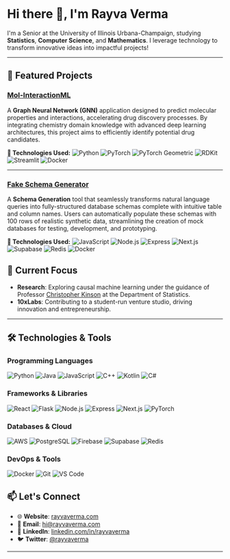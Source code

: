 
# Hi there 👋, I'm Rayva Verma


I'm a Senior at the University of Illinois Urbana-Champaign, studying **Statistics**, **Computer Science**, and **Mathematics**. I leverage technology to transform innovative ideas into impactful projects!

---

## 🔭 Featured Projects

### [Mol-InteractionML](https://github.com/rayvaverma/GNN-Based-Molecule-Interaction-Predictor)

A **Graph Neural Network (GNN)** application designed to predict molecular properties and interactions, accelerating drug discovery processes. By integrating chemistry domain knowledge with advanced deep learning architectures, this project aims to efficiently identify potential drug candidates.

**🔧 Technologies Used:**
![Python](https://img.shields.io/badge/Python-3776AB?style=for-the-badge&logo=python&logoColor=white)
![PyTorch](https://img.shields.io/badge/PyTorch-EE4C2C?style=for-the-badge&logo=pytorch&logoColor=white)
![PyTorch Geometric](https://img.shields.io/badge/PyTorch_Geometric-EE4C2C?style=for-the-badge&logo=pytorch&logoColor=white)
![RDKit](https://img.shields.io/badge/RDKit-0979D1?style=for-the-badge&logo=rdkit&logoColor=white)
![Streamlit](https://img.shields.io/badge/Streamlit-FF4B4B?style=for-the-badge&logo=streamlit&logoColor=white)
![Docker](https://img.shields.io/badge/Docker-2496ED?style=for-the-badge&logo=docker&logoColor=white)

---

### [Fake Schema Generator](https://github.com/rayvaverma/Fake-Schema-Generator)

A **Schema Generation** tool that seamlessly transforms natural language queries into fully-structured database schemas complete with intuitive table and column names. Users can automatically populate these schemas with 100 rows of realistic synthetic data, streamlining the creation of mock databases for testing, development, and prototyping.

**🔧 Technologies Used:**
![JavaScript](https://img.shields.io/badge/JavaScript-F7DF1E?style=for-the-badge&logo=javascript&logoColor=black)
![Node.js](https://img.shields.io/badge/Node.js-339933?style=for-the-badge&logo=node.js&logoColor=white)
![Express](https://img.shields.io/badge/Express-000000?style=for-the-badge&logo=express&logoColor=white)
![Next.js](https://img.shields.io/badge/Next.js-000000?style=for-the-badge&logo=next.js&logoColor=white)
![Supabase](https://img.shields.io/badge/Supabase-10A37F?style=for-the-badge&logo=supabase&logoColor=white)
![Redis](https://img.shields.io/badge/Redis-DC382D?style=for-the-badge&logo=redis&logoColor=white)
![Docker](https://img.shields.io/badge/Docker-2496ED?style=for-the-badge&logo=docker&logoColor=white)



## 🌱 Current Focus

- **Research**: Exploring causal machine learning under the guidance of Professor [Christopher Kinson](https://www.illinois.edu/) at the Department of Statistics.
- **10xLabs**: Contributing to a student-run venture studio, driving innovation and entrepreneurship.

---
## 🛠️ Technologies & Tools

### **Programming Languages**
![Python](https://img.shields.io/badge/Python-3776AB?style=for-the-badge&logo=python&logoColor=white)
![Java](https://img.shields.io/badge/Java-007396?style=for-the-badge&logo=java&logoColor=white)
![JavaScript](https://img.shields.io/badge/JavaScript-F7DF1E?style=for-the-badge&logo=javascript&logoColor=black)
![C++](https://img.shields.io/badge/C++-00599C?style=for-the-badge&logo=c%2B%2B&logoColor=white)
![Kotlin](https://img.shields.io/badge/Kotlin-7F52FF?style=for-the-badge&logo=kotlin&logoColor=white)
![C#](https://img.shields.io/badge/C%23-239120?style=for-the-badge&logo=csharp&logoColor=white)

### **Frameworks & Libraries**
![React](https://img.shields.io/badge/React-61DAFB?style=for-the-badge&logo=react&logoColor=black)
![Flask](https://img.shields.io/badge/Flask-000000?style=for-the-badge&logo=flask&logoColor=white)
![Node.js](https://img.shields.io/badge/Node.js-339933?style=for-the-badge&logo=node.js&logoColor=white)
![Express](https://img.shields.io/badge/Express-000000?style=for-the-badge&logo=express&logoColor=white)
![Next.js](https://img.shields.io/badge/Next.js-000000?style=for-the-badge&logo=next.js&logoColor=white)
![PyTorch](https://img.shields.io/badge/PyTorch-EE4C2C?style=for-the-badge&logo=pytorch&logoColor=white)

### **Databases & Cloud**
![AWS](https://img.shields.io/badge/AWS-232F3E?style=for-the-badge&logo=amazon-aws&logoColor=white)
![PostgreSQL](https://img.shields.io/badge/PostgreSQL-336791?style=for-the-badge&logo=postgresql&logoColor=white)
![Firebase](https://img.shields.io/badge/Firebase-FFCA28?style=for-the-badge&logo=firebase&logoColor=black)
![Supabase](https://img.shields.io/badge/Supabase-10A37F?style=for-the-badge&logo=supabase&logoColor=white)
![Redis](https://img.shields.io/badge/Redis-DC382D?style=for-the-badge&logo=redis&logoColor=white)

### **DevOps & Tools**
![Docker](https://img.shields.io/badge/Docker-2496ED?style=for-the-badge&logo=docker&logoColor=white)
![Git](https://img.shields.io/badge/Git-F05032?style=for-the-badge&logo=git&logoColor=white)
![VS Code](https://img.shields.io/badge/VS%20Code-007ACC?style=for-the-badge&logo=visual-studio-code&logoColor=white)


## 📫 Let's Connect

- 🌐 **Website**: [rayvaverma.com](https://rayvaverma.com)
- 📧 **Email**: [hi@rayvaverma.com](mailto:hi@rayvaverma.com)
- 💼 **LinkedIn**: [linkedin.com/in/rayvaverma](https://linkedin.com/in/rayvaverma)
- 🐦 **Twitter**: [@rayvaverma](https://twitter.com/vermray)

---

